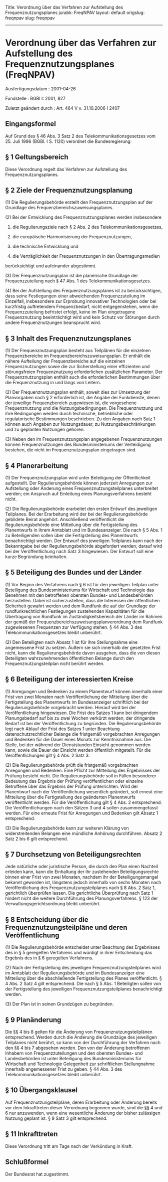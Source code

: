 Title: Verordnung über das Verfahren zur Aufstellung des Frequenznutzungsplanes
jurabk: FreqNPAV
layout: default
origslug: freqnpav
slug: freqnpav

---

# Verordnung über das Verfahren zur Aufstellung des Frequenznutzungsplanes (FreqNPAV)

Ausfertigungsdatum
:   2001-04-26

Fundstelle
:   BGBl I: 2001, 827

Zuletzt geändert durch
:   Art. 464 V v. 31.10.2006 I 2407


## Eingangsformel

Auf Grund des § 46 Abs. 3 Satz 2 des Telekommunikationsgesetzes vom
25\. Juli 1996 (BGBl. I S. 1120) verordnet die Bundesregierung:


## § 1 Geltungsbereich

Diese Verordnung regelt das Verfahren zur Aufstellung des
Frequenznutzungsplanes.


## § 2 Ziele der Frequenznutzungsplanung

(1) Die Regulierungsbehörde erstellt den Frequenznutzungsplan auf der
Grundlage des Frequenzbereichszuweisungsplanes.

(2) Bei der Entwicklung des Frequenznutzungsplanes werden insbesondere

1.  die Regulierungsziele nach § 2 Abs. 2 des Telekommunikationsgesetzes,


2.  die europäische Harmonisierung der Frequenznutzungen,


3.  die technische Entwicklung und


4.  die Verträglichkeit der Frequenznutzungen in den Übertragungsmedien



berücksichtigt und aufeinander abgestimmt.

(3) Der Frequenznutzungsplan ist die planerische Grundlage der
Frequenzzuteilung nach § 47 Abs. 1 des Telekommunikationsgesetzes.

(4) Bei der Aufstellung des Frequenznutzungsplanes ist zu
berücksichtigen, dass seine Festlegungen einer abweichenden
Frequenzzuteilung im Einzelfall, insbesondere zur Erprobung
innovativer Technologien oder bei kurzfristig auftretendem
Frequenzbedarf, nicht entgegenstehen, wenn die Frequenzzuteilung
befristet erfolgt, keine im Plan eingetragene Frequenznutzung
beeinträchtigt wird und kein Schutz vor Störungen durch andere
Frequenznutzungen beansprucht wird.


## § 3 Inhalt des Frequenznutzungsplanes

(1) Der Frequenznutzungsplan besteht aus Teilplänen für die einzelnen
Frequenzbereiche im Frequenzbereichszuweisungsplan. Er enthält die
nähere Aufteilung der Frequenzbereiche auf die einzelnen
Frequenznutzungen sowie die zur Sicherstellung einer effizienten und
störungsfreien Frequenznutzung erforderlichen zusätzlichen Parameter.
Der Frequenznutzungsplan enthält auch die erforderlichen Bestimmungen
über die Frequenznutzung in und längs von Leitern.

(2) Der Frequenznutzungsplan enthält, soweit dies zur Umsetzung der
Planvorgaben nach § 2 erforderlich ist, die Angabe der Funkdienste,
denen der jeweilige Frequenzbereich zugewiesen ist, die vorgesehene
Frequenznutzung und die Nutzungsbedingungen. Die Frequenznutzung und
ihre Bedingungen werden durch technische, betriebliche oder
regulatorische Bestimmungen beschrieben. Zu den Angaben nach Satz 1
können auch Angaben zur Nutzungsdauer, zu Nutzungsbeschränkungen und
zu geplanten Nutzungen gehören.

(3) Neben den im Frequenznutzungsplan angegebenen Frequenznutzungen
können Frequenznutzungen des Bundesministeriums der Verteidigung
bestehen, die nicht im Frequenznutzungsplan eingetragen sind.


## § 4 Planerarbeitung

(1) Der Frequenznutzungsplan wird unter Beteiligung der Öffentlichkeit
aufgestellt. Der Regulierungsbehörde können jederzeit Anregungen zur
Aufstellung oder Änderung eines Frequenznutzungsteilplanes
unterbreitet werden; ein Anspruch auf Einleitung eines
Planungsverfahrens besteht nicht.

(2) Die Regulierungsbehörde erarbeitet den ersten Entwurf des
jeweiligen Teilplanes. Bei der Erarbeitung wird der bei der
Regulierungsbehörde gebildete Beirat angehört. Anschließend
veröffentlicht die Regulierungsbehörde eine Mitteilung über die
Fertigstellung des Planentwurfs in ihrem Amtsblatt und im
Bundesanzeiger. Die nach § 5 Abs. 1 zu Beteiligenden sollen über die
Fertigstellung des Planentwurfs benachrichtigt werden. Der Entwurf des
jeweiligen Teilplanes kann nach der Bekanntgabe bei der
Regulierungsbehörde abgefordert werden; darauf wird bei der
Veröffentlichung nach Satz 3 hingewiesen. Der Entwurf soll eine kurze
Begründung beinhalten.


## § 5 Beteiligung des Bundes und der Länder

(1) Vor Beginn des Verfahrens nach § 6 ist für den jeweiligen Teilplan
unter Beteiligung des Bundesministeriums für Wirtschaft und
Technologie das Benehmen mit den betroffenen obersten Bundes- und
Landesbehörden herzustellen. Dabei ist sicherzustellen, dass die
Interessen der öffentlichen Sicherheit gewahrt werden und dem Rundfunk
die auf der Grundlage der rundfunkrechtlichen Festlegungen zustehenden
Kapazitäten für die Übertragung von Rundfunk im Zuständigkeitsbereich
der Länder im Rahmen der gemäß der
Frequenzbereichszuweisungsplanverordnung dem Rundfunk zugewiesenen
Frequenzen zur Verfügung stehen. § 44 Abs. 3 des
Telekommunikationsgesetzes bleibt unberührt.

(2) Den Beteiligten nach Absatz 1 ist für ihre Stellungnahme eine
angemessene Frist zu setzen. Äußern sie sich innerhalb der gesetzten
Frist nicht, kann die Regulierungsbehörde davon ausgehen, dass die von
diesen Beteiligten wahrzunehmenden öffentlichen Belange durch den
Frequenznutzungsteilplan nicht berührt werden.


## § 6 Beteiligung der interessierten Kreise

(1) Anregungen und Bedenken zu einem Planentwurf können innerhalb
einer Frist von zwei Monaten nach Veröffentlichung der Mitteilung über
die Fertigstellung des Planentwurfs im Bundesanzeiger schriftlich bei
der Regulierungsbehörde vorgebracht werden. Hierauf wird bei der
Veröffentlichung hingewiesen. Die Frist des Satzes 1 kann bei
dringendem Planungsbedarf auf bis zu zwei Wochen verkürzt werden; der
dringende Bedarf ist bei der Veröffentlichung zu begründen. Die
Regulierungsbehörde legt nach Ablauf der Frist des Satzes 1 unter
Beachtung datenschutzrechtlicher Belange die fristgemäß vorgebrachten
Anregungen und Bedenken für die Dauer eines Monats zur Kenntnisnahme
aus. Die Stelle, bei der während der Dienststunden Einsicht genommen
werden kann, sowie die Dauer der Einsicht werden öffentlich
mitgeteilt. Für die Veröffentlichungen gilt § 4 Abs. 2 Satz 3.

(2) Die Regulierungsbehörde prüft die fristgemäß vorgebrachten
Anregungen und Bedenken. Eine Pflicht zur Mitteilung des Ergebnisses
der Prüfung besteht nicht. Die Regulierungsbehörde soll in Fällen
besonderer Bedeutung das Ergebnis der Prüfung veröffentlichen oder
einzelne Betroffene über das Ergebnis der Prüfung unterrichten. Wird
der Planentwurf nach der Veröffentlichung wesentlich geändert, soll
erneut eine Mitteilung über die Fertigstellung des geänderten
Planentwurfs veröffentlicht werden. Für die Veröffentlichung gilt § 4
Abs. 2 entsprechend. Die Veröffentlichungen nach den Sätzen 3 und 4
sollen zusammengefasst werden. Für eine erneute Frist für Anregungen
und Bedenken gilt Absatz 1 entsprechend.

(3) Die Regulierungsbehörde kann zur weiteren Klärung von
widerstreitenden Belangen eine mündliche Anhörung durchführen. Absatz
2 Satz 2 bis 6 gilt entsprechend.


## § 7 Durchsetzung von Beteiligungsrechten

Jede natürliche oder juristische Person, die durch den Plan einen
Nachteil erleiden kann, kann die Einhaltung der ihr zustehenden
Beteiligungsrechte binnen einer Frist von zwei Monaten, nachdem ihr
der Beteiligungsmangel bekannt geworden ist, längstens jedoch
innerhalb von sechs Monaten nach Veröffentlichung des
Frequenznutzungsteilplanes nach § 8 Abs. 2 Satz 1, gerichtlich
überprüfen lassen. Die gerichtliche Überprüfung nach Satz 1 hindert
nicht die weitere Durchführung des Planungsverfahrens. § 123 der
Verwaltungsgerichtsordnung bleibt unberührt.


## § 8 Entscheidung über die Frequenznutzungsteilpläne und deren Veröffentlichung

(1) Die Regulierungsbehörde entscheidet unter Beachtung des
Ergebnisses des in § 5 geregelten Verfahrens und würdigt in ihrer
Entscheidung das Ergebnis des in § 6 geregelten Verfahrens.

(2) Nach der Fertigstellung des jeweiligen Frequenznutzungsteilplanes
wird im Amtsblatt der Regulierungsbehörde und im Bundesanzeiger eine
Mitteilung über die abschließende Fertigstellung des Planes
veröffentlicht. § 4 Abs. 2 Satz 4 gilt entsprechend. Die nach § 5 Abs.
1 Beteiligten sollen von der Fertigstellung des jeweiligen
Frequenznutzungsteilplanes benachrichtigt werden.

(3) Der Plan ist in seinen Grundzügen zu begründen.


## § 9 Planänderung

Die §§ 4 bis 8 gelten für die Änderung von Frequenznutzungsteilplänen
entsprechend. Werden durch die Änderung die Grundzüge des jeweiligen
Teilplanes nicht berührt, so kann von der Durchführung der Verfahren
nach den §§ 4 bis 7 abgesehen werden. Den von der Änderung betroffenen
Inhabern von Frequenzzuteilungen und den obersten Bundes- und
Landesbehörden ist unter Beteiligung des Bundesministeriums für
Wirtschaft und Technologie Gelegenheit zur schriftlichen Stellungnahme
innerhalb angemessener Frist zu geben. § 44 Abs. 3 des
Telekommunikationsgesetzes bleibt unberührt.


## § 10 Übergangsklausel

Auf Frequenznutzungsteilpläne, deren Erarbeitung oder Änderung bereits
vor dem Inkrafttreten dieser Verordnung begonnen wurde, sind die §§ 4
und 6 nur anzuwenden, wenn eine wesentliche Änderung der bisher
zulässigen Nutzung geplant ist. § 9 Satz 3 gilt entsprechend.


## § 11 Inkrafttreten

Diese Verordnung tritt am Tage nach der Verkündung in Kraft.


## Schlußformel

Der Bundesrat hat zugestimmt.

